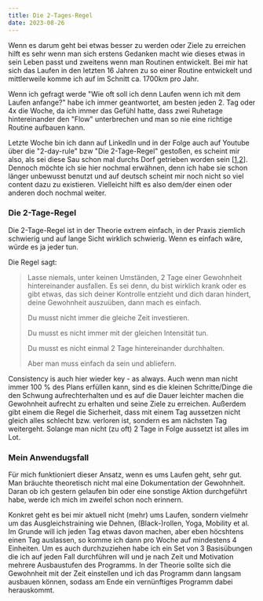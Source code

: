 ```yaml
---
title: Die 2-Tages-Regel
date: 2023-08-26
---
```


Wenn es darum geht bei etwas besser zu werden oder Ziele zu erreichen hilft es sehr wenn man sich erstens Gedanken macht wie dieses etwas in sein Leben passt und zweitens wenn man Routinen entwickelt. Bei mir hat sich das Laufen in den letzten 16 Jahren zu so einer Routine entwickelt und mittlerweile komme ich auf im Schnitt ca. 1700km pro Jahr.

Wenn ich gefragt werde "Wie oft soll ich denn Laufen wenn ich mit dem Laufen anfange?" habe ich immer geantwortet, am besten jeden 2. Tag oder 4x die Woche, da ich immer das Gefühl hatte, dass zwei Ruhetage hintereinander den "Flow" unterbrechen und man so nie eine richtige Routine aufbauen kann.

Letzte Woche bin ich dann auf LinkedIn und in der Folge auch auf Youtube über die "2-day-rule" bzw "Die 2-Tage-Regel" gestoßen, es scheint mir also, als sei diese Sau schon mal durchs Dorf getrieben worden sein [<a href='https://www.youtube.com/watch?v=bfLHTLQZ5nc' class='external' target='_blank' rel='noopener'>1</a>,<a href='https://lernemarketing.de/2020/01/07/gewohnheiten-schaffen-mit-der-2-tages-regel/' class='external' target='_blank' rel='noopener'>2</a>]. Dennoch möchte ich sie hier nochmal erwähnen, denn ich habe sie schon länger unbewusst benutzt und auf deutsch scheint mir noch nicht so viel content dazu zu existieren. Vielleicht hilft es also dem/der einen oder anderen doch nochmal weiter.

### Die 2-Tage-Regel

Die 2-Tage-Regel ist in der Theorie extrem einfach, in der Praxis ziemlich schwierig und auf lange Sicht wirklich schwierig. Wenn es einfach wäre, würde es ja jeder tun.

Die Regel sagt:

> Lasse niemals, unter keinen Umständen, 2 Tage einer Gewohnheit hintereinander ausfallen. Es sei denn, du bist wirklich krank oder es gibt etwas, das sich deiner Kontrolle entzieht und dich daran hindert, deine Gewohnheit auszuüben, dann mach es einfach.
>
> Du musst nicht immer die gleiche Zeit investieren.
>
> Du musst es nicht immer mit der gleichen Intensität tun.
>
> Du musst es nicht einmal 2 Tage hintereinander durchhalten.
>
> Aber man muss einfach da sein und abliefern.

Consistency is auch hier wieder key - as always. Auch wenn man nicht immer 100 % des Plans erfüllen kann, sind es die kleinen Schritte/Dinge die den Schwung aufrechterhalten und es auf die Dauer leichter machen die Gewohnheit aufrecht zu erhalten und seine Ziele zu erreichen. Außerdem gibt einem die Regel die Sicherheit, dass mit einem Tag aussetzen nicht gleich alles schlecht bzw. verloren ist, sondern es am nächsten Tag weitergeht. Solange man nicht (zu oft) 2 Tage in Folge aussetzt ist alles im Lot.

### Mein Anwendugsfall

Für mich funktioniert dieser Ansatz, wenn es ums Laufen geht, sehr gut. Man bräuchte theoretisch nicht mal eine Dokumentation der Gewohnheit. Daran ob ich gestern gelaufen bin oder eine sonstige Aktion durchgeführt habe, werde ich mich im zweifel schon noch erinnern.

Konkret geht es bei mir aktuell nicht (mehr) ums Laufen, sondern vielmehr um das Ausgleichstraining wie Dehnen, (Black-)rollen, Yoga, Mobility et al. Im Grunde will ich jeden Tag etwas davon machen, aber eben höcshtens einen Tag auslassen, so komme ich dann pro Woche auf mindestens 4 Einheiten. Um es auch durchzuziehen habe ich ein Set von 3 Basisübungen die ich auf jeden Fall durchführen will und je nach Zeit und Motivation mehrere Ausbaustufen des Programms. In der Theorie sollte sich die Gewohnheit mit der Zeit einstellen und ich das Programm dann langsam ausbauen können, sodass am Ende ein vernünftiges Programm dabei herauskommt.

<br><br>
